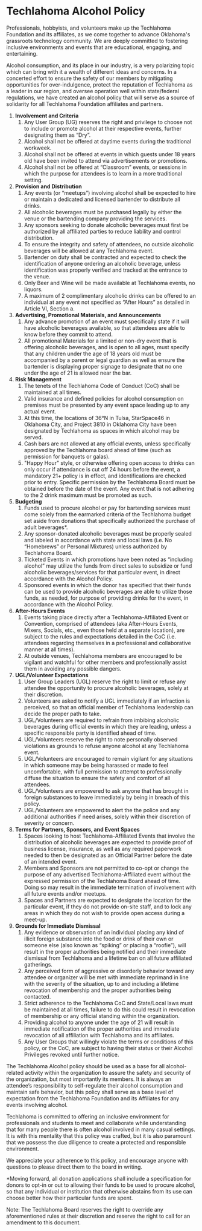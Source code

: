 
# Techlahoma Alcohol Policy

Professionals, hobbyists, and volunteers make up the Techlahoma Foundation and its affiliates, as we come together to advance Oklahoma's grassroots technology community. We are deeply committed to fostering inclusive environments and events that are educational, engaging, and entertaining. 

Alcohol consumption, and its place in our industry, is a very polarizing topic which can bring with it a wealth of different ideas and concerns. In a concerted effort to ensure the safety of our members by mitigating opportunities for over-indulgence, protect the reputation of Techlahoma as a leader in our region, and oversee operation well within state/federal regulations,  we have created an alcohol policy that will serve as a source of solidarity for all Techlahoma Foundation affiliates and partners. 

1. **Involvement and Criteria**
    1. Any User Group (UG) reserves the right and privilege to choose not to include or promote alcohol at their respective events, further designating them as “Dry”.
    1. Alcohol shall not be offered at daytime events during the traditional workweek.
    1. Alcohol shall not be offered at events in which guests under 18 years old have been invited to attend via advertisements or promotions.
    1. Alcohol shall not be offered at “Classroom” events, or sessions in which the purpose for attendees is to learn in a more traditional setting.
1. **Provision and Distribution**
    1. Any events (or “meetups”) involving alcohol shall be expected to hire or maintain a dedicated and licensed bartender to distribute all drinks.
    1. All alcoholic beverages must be purchased legally by either the venue or the bartending company  providing the services.
    1. Any sponsors seeking to donate alcoholic beverages must first be authorized by all affiliated parties to reduce liability and control distribution.
    1. To ensure the integrity and safety of attendees, no outside alcoholic beverages will be allowed at any Techlahoma event.
    1. Bartender on duty shall be contracted and expected to check the identification of anyone ordering an alcoholic beverage, unless identification was properly verified and tracked at the entrance to the venue.
    1. Only Beer and Wine will be made available at Techlahoma events, no liquors.
    1. A maximum of 2 complimentary alcoholic drinks can be offered to an individual at any event not specified as “After Hours” as detailed in Article VI, Section a. 
1. **Advertising, Promotional Materials, and Announcements**
    1. Any advance promotion of an event must specifically state if it will have alcoholic beverages available, so that attendees are able to know before they commit to attend. 
    1. All promotional Materials for a limited or non-dry event that is offering alcoholic beverages, and is open to all ages, must specify that any children under the age of 18 years old must be accompanied by a parent or legal guardian as well as ensure the bartender is displaying proper signage to designate that no one under the age of 21 is allowed near the bar. 
1. **Risk Management** 
    1. The tenets of the Techlahoma Code of Conduct (CoC) shall be maintained at all times.
    1. Valid insurance and defined policies for alcohol consumption on premises must be presented by any event space leading up to any actual event.
    1. At this time, the locations of 36°N in Tulsa, StarSpace46 in Oklahoma City, and Project 3810 in Oklahoma City have been designated by Techlahoma as spaces in which alcohol may be served. 
    1. Cash bars are not allowed at any official events, unless specifically approved by the Techlahoma board ahead of time (such as permission for banquets or galas).
    1. "Happy Hour" style, or otherwise offering open access to drinks can only occur if attendance is cut off 24 hours before the event, a mandatory 21+ policy is in effect, and identifications are checked prior to entry. Specific permission by the Techlahoma Board must be obtained before the date of the event. Any event that is not adhering to the 2 drink maximum must be promoted as such. 
1. **Budgeting**
    1. Funds used to procure alcohol or pay for bartending services must come solely from the earmarked criteria of the Techlahoma budget set aside from donations that specifically authorized the purchase of adult beverages*.
    1. Any sponsor-donated alcoholic beverages must be properly sealed and labeled in accordance with state and local laws (i.e. No “Homebrews” or Personal Mixtures) unless authorized by Techlahoma Board.
    1. Ticketed Events in which promotions have been noted as “including alcohol” may utilize the funds from direct sales to subsidize or fund alcoholic beverages/services for that particular event, in direct accordance with the Alcohol Policy.
    1. Sponsored events in which the donor has specified that their funds can be used to provide alcoholic beverages are able to utilize those funds, as needed, for purpose of providing drinks for the event, in accordance with the Alcohol Policy.
1. **After-Hours Events**
    1. Events taking place directly after a Techlahoma-Affiliated Event or Convention, comprised of attendees (aka After-Hours Events, Mixers, Socials, etc., even those held at a separate location), are subject to the rules and expectations detailed in the CoC (i.e. attendees regarding themselves in a professional and collaborative manner at all times).
    1. At outside venues, Techlahoma members are encouraged to be vigilant and watchful for other members and professionally assist them in avoiding any possible dangers.
1. **UGL/Volunteer Expectations**
    1. User Group Leaders (UGL) reserve the right to limit or refuse any attendee the opportunity to procure alcoholic beverages, solely at their discretion.
    1. Volunteers are asked to notify a UGL immediately if an infraction is perceived, so that an official member of Techlahoma leadership can decide the proper path to take.
    1. UGL/Volunteers are required to refrain from imbibing alcoholic beverages during official events in which they are leading, unless a specific responsible party is identified ahead of time.
    1. UGL/Volunteers reserve the right to note personally observed violations as grounds to refuse anyone alcohol at any Techlahoma event.
    1. UGL/Volunteers are encouraged to remain vigilant for any situations in which someone may be being harassed or made to feel uncomfortable, with full permission to attempt to professionally diffuse the situation to ensure the safety and comfort of all attendees.
    1. UGL/Volunteers are empowered to ask anyone that has brought in foreign substances to leave immediately by being in breach of this policy. 
    1. UGL/Volunteers are empowered to alert the the police and any additional  authorities if need arises, solely within their discretion of severity or concern.    
1. **Terms for Partners, Sponsors, and Event Spaces**
    1. Spaces looking to host Techlahoma-Affiliated Events that involve the distribution of alcoholic beverages are expected to provide proof of business license, insurance, as well as any required paperwork needed to then be designated as an Official Partner before the date of an intended event.
    1. Members and Sponsors are not permitted to co-opt or change the purpose of any advertised Techlahoma-Affiliated event without the expressed permission of the Techlahoma Board ahead of time. Doing so may result in the immediate termination of involvement with all future events and/or meetups.
    1. Spaces and Partners are expected to designate the location for the particular event, if they do not provide on-site staff, and to lock any areas in which they do not wish to provide open access during a meet-up.   
1. **Grounds for Immediate Dismissal**
    1. Any evidence or observation of an individual placing any kind of illicit foreign substance into the food or drink of their own or someone else (also known as “spiking” or placing a “roofie”), will result in the proper authorities being notified and their immediate dismissal from Techlahoma and a lifetime ban on all future affiliated gatherings.
    1. Any perceived form of aggressive or disorderly behavior toward any attendee or organizer will be met with immediate reprimand in line with the severity of the situation, up to and including a lifetime revocation of membership and the proper authorities being contacted.
    1. Strict adherence to the Techlahoma CoC and State/Local laws must be maintained at all times, failure to do this could result in revocation of membership or any official standing within the organization.
    1. Providing alcohol to anyone under the age of 21 will result in immediate notification of the proper authorities and immediate revocation of all affiliation with Techlahoma and its affiliates.  
    1. Any User Groups that willingly violate the terms or conditions of this policy, or the CoC, are subject to having their status or their Alcohol Privileges revoked until further notice.  


The Techlahoma Alcohol policy should be used as a base for all alcohol-related activity within the organization to assure the safety and security of the organization, but most importantly its members. It is always an attendee’s responsibility to self-regulate their alcohol consumption and maintain safe behavior, but this policy shall serve as a base level of expectation from the Techlahoma Foundation and its Affiliates for any events involving alcohol. 

Techlahoma is committed to offering an inclusive environment for professionals and students to meet and collaborate while understanding that for many people there is often alcohol involved in many casual settings. It is with this mentality that this policy was crafted, but it is also paramount that we possess the due diligence to create a protected and responsible environment. 

We appreciate your adherence to this policy, and encourage anyone with questions to please direct them to the board in writing.  

*Moving forward, all donation applications shall include a specification for donors to opt-in or out to allowing their funds to be used to procure alcohol, so that any individual or institution that otherwise abstains from its use can choose better how their particular funds are spent.   

Note: The Techlahoma Board reserves the right to override any aforementioned rules at their discretion and reserve the right to call for an amendment to this document.  

